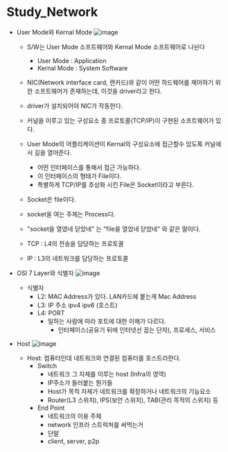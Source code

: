 # Study_Network
- User Mode와 Kernal Mode
  ![image](https://github.com/muzzaiwork/Study_Network/assets/31703020/c1e09fe4-b747-4876-8090-52a3d44cf615)
  - S/W는 User Mode 소프트웨어와 Kernal Mode 소프트웨어로 나뉜다
    - User Mode : Application
    - Kernal Mode : System Software

  - NIC(Network interface card, 랜카드)와 같이 어떤 하드웨어를 제어하기 위한 소프트웨어가 존재하는데, 이것을 driver라고 한다.
  - driver가 설치되어야 NIC가 작동한다.
  - 커널을 이루고 있는 구성요소 중 프로토콜(TCP/IP)이 구현된 소프트웨어가 있다.
  - User Mode의 어플리케이션이 Kernal의 구성요소에 접근할수 있도록 커널에서 길을 열어준다.
    - 어떤 인터페이스를 통해서 접근 가능하다.
    - 이 인터페이스의 형태가 File이다.
    - 특별하게 TCP/IP를 추상화 시킨 File은 Socket이라고 부른다.
  - Socket은 file이다.
  - socket을 여는 주체는 Process다.
  - "socket을 열였네 닫았네" 는 "file을 열었네 닫았네" 와 같은 말이다.
  - TCP : L4의 전송을 담당하는 프로토콜
  - IP : L3의 네트워크를 담당하는 프로토콜
 
- OSI 7 Layer와 식별자
  ![image](https://github.com/muzzaiwork/Study_Network/assets/31703020/def80c74-033d-435b-a91e-23dcf955e4b5)

  - 식별자
     - L2: MAC Address가 있다. LAN카드에 붙는게 Mac Address
     - L3: IP 주소 ipv4 ipv6 (호스트)
     - L4: PORT
       - 일하는 사람에 따라 포트에 대한 이해가 다르다.
         - 인터페이스(공유기 뒤에 인터넷선 꼽는 단자), 프로세스, 서비스
        
- Host
  ![image](https://github.com/muzzaiwork/Study_Network/assets/31703020/de646024-dc42-4b3a-8a97-32c3d3ce80ce)

  - Host: 컴퓨터인데 네트워크와 연결된 컴퓨터를 호스트라한다.
    - Switch
      - 네트워크 그 자체를 이루는 host (Infra의 영역)
      - IP주소가 들러붙는 뭔가들
      - Host가 목적 자체가 네트워크를 확장하거나 네트워크의 기능요소
      - Router(L3 스위치), IPS(보안 스위치), TAB(관리 목적의 스위치) 등 
    - End Point
      - 네트워크의 이용 주체
      - network 인프라 스트럭쳐를 써먹는거
      - 단말
      - client, server, p2p
